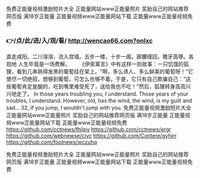 
免费正能量视频激励短片大全 正能量网站www正能量照片 奖励自己的网站推荐网页版 满18岁正能量 正能量视频www正能量网站下载 正能量www正能量视频免费 




### 👉/点/此/进/入/观/看/ http://wencao66.com?onlxc




直走咸阳。二川溶溶，流入宫墙。五步一楼，十步一阁。廊腰缦回，檐牙高啄。各抱地
人生毕竟是一场费解。
　　《伊索寓言》中有这样一则故事：一只饥饿的狐狸，看到几串熟得发黑的葡萄挂在架上。“啊，多么诱人、多么鲜美的葡萄呀！”它使尽一切绝招，想够到葡萄，可怎么也够不着。于是，它只有自己欺骗自己：“这些葡萄肯定是酸的，吃到嘴里难受死了，送给我也不吃！”然后，狐狸转身高高兴兴地走了。
In those years troubling you, I understand.
Those years of your troubles, I understand.
However, old, has the wind, the wind, is my guilt and sad...
32, if you jump, I wouldn't jump with you.
免费正能量视频激励短片大全 正能量网站www正能量照片 奖励自己的网站推荐网页版 满18岁正能量 正能量视频www正能量网站下载 正能量www正能量视频免费  https://github.com/cctnews/fhlipy
https://github.com/cctnews/ergr
https://github.com/webnewse/ciyc
https://github.com/Contere/gyhjrr
https://github.com/foolnews/wczuhq





免费正能量视频激励短片大全 正能量网站www正能量照片 奖励自己的网站推荐网页版 满18岁正能量 正能量视频www正能量网站下载 正能量www正能量视频免费 
